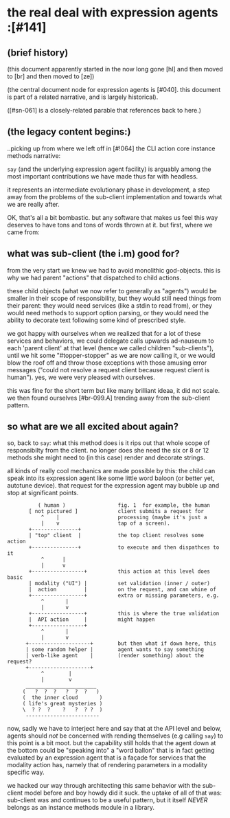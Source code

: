 # the real deal with expression agents :[#141]

## (brief history)

(this document apparently started in the now long gone [hl] and then
moved to [br] and then moved to [ze])

(the central document node for expression agents is [#040]. this
document is part of a related narrative, and is largely historical).

([#sn-061] is a closely-related parable that references back to here.)




## (the legacy content begins:)

..picking up from where we left off in [#!064] the CLI action core instance
methods narrative:

`say` (and the underlying expression agent facility) is arguably among the
most important contributions we have made thus far with headless.

it represents an intermediate evolutionary phase in development, a step
away from the problems of the sub-client implementation and towards what
we are really after.

OK, that's all a bit bombastic. but any software that makes us feel this way
deserves to have tons and tons of words thrown at it. but first, where we
came from:


## what was sub-client (the i.m) good for?

from the very start we knew we had to avoid monolithic god-objects. this is
why we had parent "actions" that dispatched to child actions.

these child objects (what we now refer to generally as "agents") would
be smaller in their scope of responsibility, but they would still need things
from their parent: they would need services (like a stdin to read from),
or they would need methods to support option parsing, or they would need the
ability to decorate text following some kind of prescribed style.

we got happy with ourselves when we realized that for a lot of these services
and behaviors, we could delegate calls upwards ad-nauseum to each 'parent
client' at that level (hence we called children "sub-clients"), until we hit
some "#topper-stopper" as we are now calling it, or we would blow the roof
off and throw those exceptions with those amusing error messages ("could
not resolve a request client because request client is human"). yes, we were
very pleased with ourselves.

this was fine for the short term but like many brilliant ideaa, it did not
scale. we then found ourselves [#br-099.A] trending away from the sub-client
pattern.


## so what are we all excited about again?

so, back to `say`: what this method does is it rips out that whole scope of
responsibilty from the client. no longer does she need the six or 8 or 12
methods she might need to (in this case) render and decorate strings.


all kinds of really cool mechanics are made possible by this: the child
can speak into its expression agent like some little word baloon (or better
yet, autotune device). that request for the expression agent may bubble
up and stop at significant points.


              ( human )                 fig. 1  for example, the human
           [ not pictured ]             client submits a request for
               ^    |                   processing (maybe it's just a
               |    v                   tap of a screen).
           +---------------+
           | "top" client  |            the top client resolves some action
           +---------------+            to execute and then dispathces to it
               ^      |
               |      v
           +-----------------+          this action at this level does basic
           | modality ("UI") |          set validation (inner / outer)
           |  action         |          on the request, and can whine of
           +-----------------+          extra or missing parameters, e.g.
               ^       |
               |       v
           +-----------------+          this is where the true validation
           |  API action     |          might happen
           +-----------------+
               ^       |
               |       v
          +--------------------+        but then what if down here, this
          | some random helper |        agent wants to say something
          | verb-like agent    |        (render something) about the request?
          +--------------------+
               ^        |
               |        v
          _______________________
         (   ?  ?  ?   ?  ?  ?   )
         (  the inner cloud       )
         ( life's great mysteries )
         \  ? ?  ?    ?   ?  ? ?  )
          ------------------------

now, sadly we have to interject here and say that at the API level and
below, agents should *not* be concerned with rending themselves (e.g calling
`say`) to this point is a bit moot. but the capability still holds that the
agent down at the bottom could be "speaking into" a "word ballon" that is in
fact getting evaluated by an expression agent that is a façade for services
that the modality action has, namely that of rendering parameters in a
modality specific way.

we hacked our way through architecting this same behavior with the sub-client
model before and boy howdy did it suck. the uptake of all of that was:
sub-client was and continues to be a useful pattern, but it itself *NEVER*
belongs as an instance methods module in a library.
